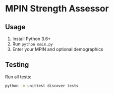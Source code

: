 # MPIN Strength Assessor

## Usage
1. Install Python 3.6+
2. Run `python main.py`
3. Enter your MPIN and optional demographics

## Testing
Run all tests:
```bash
python -m unittest discover tests
